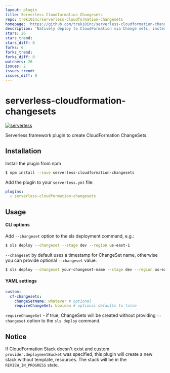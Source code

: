 ```yaml
---
layout: plugin
title: Serverless Cloudformation Changesets
repo: trek10inc/serverless-cloudformation-changesets
homepage: 'https://github.com/trek10inc/serverless-cloudformation-changesets'
description: 'Natively deploy to CloudFormation via Change sets, instead of directly. Allowing you to queue changes, and safely require escalated roles for final deployment.'
stars: 26
stars_trend: 
stars_diff: 0
forks: 6
forks_trend: 
forks_diff: 0
watchers: 26
issues: 2
issues_trend: 
issues_diff: 0
---
```



# serverless-cloudformation-changesets
[![serverless](http://public.serverless.com/badges/v3.svg)](http://www.serverless.com)


Serverless framework plugin to create CloudFormation ChangeSets.

## Installation

Install the plugin from npm

```bash
$ npm install --save serverless-cloudformation-changesets
```

Add the plugin to your `serverless.yml` file:

```yaml
plugins:
  - serverless-cloudformation-changesets
```

## Usage
#### CLI options
Add `--changeset` option to the sls deployment command, e.g.:
```bash
$ sls deploy --changeset --stage dev --region us-east-1
```
`--changeset` by default uses a timestamp for ChangeSet name, otherwise you can provide optional `--changeset` value:
```bash
$ sls deploy --changeset your-changeset-name --stage dev --region us-east-1
```

#### YAML settings
```yaml
custom:
  cf-changesets:
    changeSetName: whatever # optional
    requireChangeSet: boolean # optional defaults to false
```
`requireChangeSet` - if true, ChangeSets will be created without providing `--changeset` option to the `sls deploy` command.

## Notice
If CloudFormation Stack doesn't exist and custom `provider.deploymentBucket` was specified, this plugin will create a new stack without template, resources. The stack will be in the `REVIEW_IN_PROGRESS` state.
